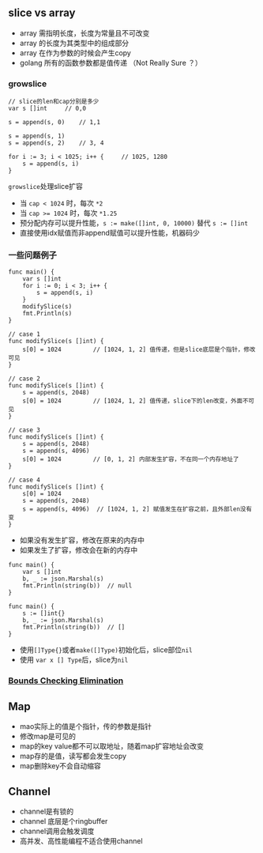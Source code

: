 ## slice vs array
* array 需指明长度，长度为常量且不可改变
* array 的长度为其类型中的组成部分
* array 在作为参数的时候会产生copy
* golang 所有的函数参数都是值传递 （Not Really Sure ？）

### growslice
```golang
// slice的len和cap分别是多少
var s []int     // 0,0

s = append(s, 0)    // 1,1

s = append(s, 1)
s = append(s, 2)    // 3, 4

for i := 3; i < 1025; i++ {     // 1025, 1280
    s = append(s, i) 
}
```
`growslice`处理slice扩容
* 当 `cap < 1024` 时，每次 `*2`
* 当 `cap >= 1024` 时，每次 `*1.25`
* 预分配内存可以提升性能，`s := make([]int, 0, 10000)` 替代 `s := []int`
* 直接使用idx赋值而非append赋值可以提升性能，机器码少

### 一些问题例子
```golang
func main() {
    var s []int
    for i := 0; i < 3; i++ {
        s = append(s, i)
    }
    modifySlice(s)
    fmt.Println(s)
}

// case 1
func modifySlice(s []int) {
    s[0] = 1024         // [1024, 1, 2] 值传递，但是slice底层是个指针，修改可见
}

// case 2
func modifySlice(s []int) {
    s = append(s, 2048)
    s[0] = 1024         // [1024, 1, 2] 值传递，slice下的len改变，外面不可见
}

// case 3
func modifySlice(s []int) {
    s = append(s, 2048)
    s = append(s, 4096)
    s[0] = 1024         // [0, 1, 2] 内部发生扩容，不在同一个内存地址了
}

// case 4
func modifySlice(s []int) {
    s[0] = 1024 
    s = append(s, 2048)
    s = append(s, 4096)  // [1024, 1, 2] 赋值发生在扩容之前，且外部len没有变
}
```
* 如果没有发生扩容，修改在原来的内存中
* 如果发生了扩容，修改会在新的内存中 

```golang
func main() {
    var s []int
    b, _ := json.Marshal(s)
    fmt.Println(string(b))  // null
}

func main() {
    s := []int{}
    b, _ := json.Marshal(s)
    fmt.Println(string(b))  // []
}

```
* 使用`[]Type{}`或者`make([]Type)`初始化后，slice部位`nil`
* 使用 `var x [] Type`后，slice为`nil`

### [Bounds Checking Elimination](https://go101.org/article/bounds-check-elimination.html)


## Map
* mao实际上的值是个指针，传的参数是指针
* 修改map是可见的
* map的key value都不可以取地址，随着map扩容地址会改变
* map存的是值，读写都会发生copy
* map删除key不会自动缩容

## Channel
* channel是有锁的
* channel 底层是个ringbuffer
* channel调用会触发调度
* 高并发、高性能编程不适合使用channel